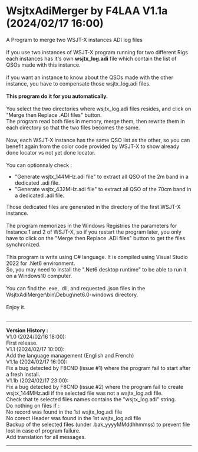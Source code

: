 # WsjtxAdiMerger by F4LAA V1.1a (2024/02/17 16:00)
A Program to merge two WSJT-X instances ADI log files<br/>
<br/>
If you use two instances of WSJT-X program running for two different Rigs<br/>
each instances has it's own <b>wsjtx_log.adi</b> file which contain the list of QSOs made with this instance.<br/>
<br/>
if you want an instance to know about the QSOs made with the other instance, you have to compensate those wsjtx_log.adi files.<br/>
<br/>
<b>This program do it for you automatically.</b><br/>
<br/>
You select the two directories where wsjtx_log.adi files resides, and click on "Merge then Replace .ADI files" button.<br/>
The program read both files in memory, merge them, then rewrite them in each directory so that the two files becomes the same.<br/>
<br/>
Now, each WSJT-X instance has the same QSO list as the other, so you can benefit again from the color code provided by WSJT-X to show already done locator vs not yet done locator.<br/>
<br/>
You can optionnaly check :<br/>
<ul>
  <li>"Generate wsjtx_144MHz.adi file" to extract all QSO of the 2m band in a dedicated .adi file.</li>
  <li>"Generate wsjtx_432MHz.adi file" to extract all QSO of the 70cm band in a dedicated .adi file.</li>
</ul>
Those dedicated files are generated in the directory of the first WSJT-X instance.<br/>
<br/>
The program memorizes in the Windows Registries the parameters for Instance 1 and 2 of WSJT-X, so if you restart the program later, you only have to click on the "Merge then Replace .ADI files" button to get the files synchronized.<br/>
<br/>
This program is write using C# language. It is compiled using Visual Studio 2022 for .Net6 environment.<br/>
So, you may need to install the ".Net6 desktop runtime" to be able to run it on a Windows10 computer.<br/>
<br/>
You can find the .exe, .dll, and requested .json files in the WsjtxAdiMerger\bin\Debug\net6.0-windows directory.<br/>
<br/>
Enjoy it.<br/>
<br/>
<hr/>
<b>Version History :</b><br/>
V1.0  (2024/02/16 18:00): <br/>
  First release.<br/>
V1.1  (2024/02/17 10:00): <BR/>
  Add the language management (English and French)<br/>
V1.1a (2024/02/17 16:00): <br/>
  Fix a bug detected by F8CND (issue #1) where the program fail to start after a fresh install.<br/>
V1.1b (2024/02/17 23:00): <br/>
  Fix a bug detected by F8CND (issue #2) where the program fail to create wsjtx_144MHz.adi if the selected file was not a wsjtx_log.adi file.<br/>
  Check that te selected files names contains the "wsjtx_log.adi" string.<br>
  Do nothing on files if : <br/>
    No record was found in the 1st wsjtx_log.adi file<br/>
    No corect Header was found in the 1st wsjtx_log.adi file<br/>
  Backup of the selected files (under .bak_yyyyMMddhhmmss) to prevent file lost in case of program failure.<br/>
  Add translation for all messages.<br/>
<hr/>


